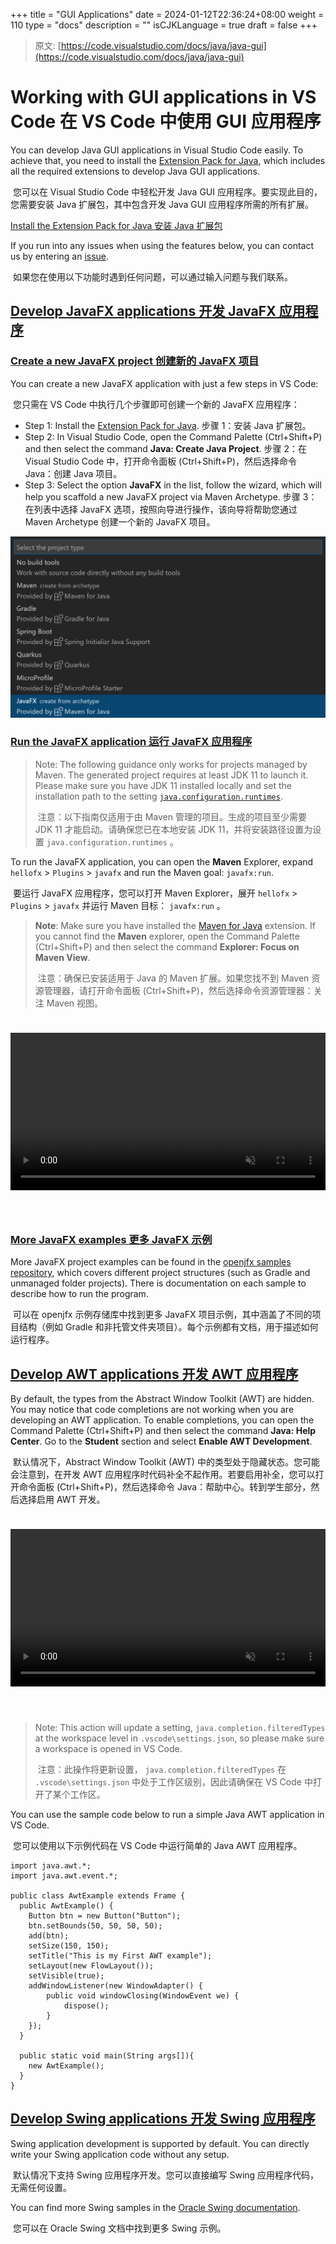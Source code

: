 +++
title = "GUI Applications"
date = 2024-01-12T22:36:24+08:00
weight = 110
type = "docs"
description = ""
isCJKLanguage = true
draft = false
+++

> 原文: [https://code.visualstudio.com/docs/java/java-gui](https://code.visualstudio.com/docs/java/java-gui)

# Working with GUI applications in VS Code 在 VS Code 中使用 GUI 应用程序



You can develop Java GUI applications in Visual Studio Code easily. To achieve that, you need to install the [Extension Pack for Java](https://marketplace.visualstudio.com/items?itemName=vscjava.vscode-java-pack), which includes all the required extensions to develop Java GUI applications.

​​​	您可以在 Visual Studio Code 中轻松开发 Java GUI 应用程序。要实现此目的，您需要安装 Java 扩展包，其中包含开发 Java GUI 应用程序所需的所有扩展。

[Install the Extension Pack for Java
安装 Java 扩展包](vscode:extension/vscjava.vscode-java-pack)

If you run into any issues when using the features below, you can contact us by entering an [issue](https://github.com/microsoft/vscode-java-pack/issues).

​​​	如果您在使用以下功能时遇到任何问题，可以通过输入问题与我们联系。

## [Develop JavaFX applications 开发 JavaFX 应用程序](https://code.visualstudio.com/docs/java/java-gui#_develop-javafx-applications)

### [Create a new JavaFX project 创建新的 JavaFX 项目](https://code.visualstudio.com/docs/java/java-gui#_create-a-new-javafx-project)

You can create a new JavaFX application with just a few steps in VS Code:

​​​	您只需在 VS Code 中执行几个步骤即可创建一个新的 JavaFX 应用程序：

- Step 1: Install the [Extension Pack for Java](https://marketplace.visualstudio.com/items?itemName=vscjava.vscode-java-pack).
  步骤 1：安装 Java 扩展包。
- Step 2: In Visual Studio Code, open the Command Palette (Ctrl+Shift+P) and then select the command **Java: Create Java Project**.
  步骤 2：在 Visual Studio Code 中，打开命令面板 (Ctrl+Shift+P)，然后选择命令 Java：创建 Java 项目。
- Step 3: Select the option **JavaFX** in the list, follow the wizard, which will help you scaffold a new JavaFX project via Maven Archetype.
  步骤 3：在列表中选择 JavaFX 选项，按照向导进行操作，该向导将帮助您通过 Maven Archetype 创建一个新的 JavaFX 项目。

![create JavaFX project](./GUIApplications_img/create-javafx.png)

### [Run the JavaFX application 运行 JavaFX 应用程序](https://code.visualstudio.com/docs/java/java-gui#_run-the-javafx-application)

> Note: The following guidance only works for projects managed by Maven. The generated project requires at least JDK 11 to launch it. Please make sure you have JDK 11 installed locally and set the installation path to the setting [`java.configuration.runtimes`](https://github.com/redhat-developer/vscode-java#project-jdks).
>
> ​​​	注意：以下指南仅适用于由 Maven 管理的项目。生成的项目至少需要 JDK 11 才能启动。请确保您已在本地安装 JDK 11，并将安装路径设置为设置 `java.configuration.runtimes` 。

To run the JavaFX application, you can open the **Maven** Explorer, expand `hellofx` > `Plugins` > `javafx` and run the Maven goal: `javafx:run`.

​​​	要运行 JavaFX 应用程序，您可以打开 Maven Explorer，展开 `hellofx` > `Plugins` > `javafx` 并运行 Maven 目标： `javafx:run` 。

> **Note**: Make sure you have installed the [Maven for Java](https://marketplace.visualstudio.com/items?itemName=vscjava.vscode-maven) extension. If you cannot find the **Maven** explorer, open the Command Palette (Ctrl+Shift+P) and then select the command **Explorer: Focus on Maven View**.
>
> ​​​	注意：确保已安装适用于 Java 的 Maven 扩展。如果您找不到 Maven 资源管理器，请打开命令面板 (Ctrl+Shift+P)，然后选择命令资源管理器：关注 Maven 视图。

<video autoplay="" loop="" muted="" playsinline="" controls="" title="Run JavaFX application" data-immersive-translate-walked="591205ba-d140-4838-96fd-58e72a1f3e10" style="box-sizing: border-box; font-family: &quot;Segoe UI&quot;, &quot;Helvetica Neue&quot;, Helvetica, Arial, sans-serif; display: inline-block; vertical-align: baseline; margin-top: 1.5rem; margin-bottom: 2.5rem; width: 616.662px; max-width: 100%; color: rgb(36, 36, 36); font-size: 16px; font-style: normal; font-variant-ligatures: normal; font-variant-caps: normal; font-weight: 400; letter-spacing: normal; orphans: 2; text-align: start; text-indent: 0px; text-transform: none; widows: 2; word-spacing: 0px; -webkit-text-stroke-width: 0px; white-space: normal; background-color: rgb(255, 255, 255); text-decoration-thickness: initial; text-decoration-style: initial; text-decoration-color: initial;"></video>



### [More JavaFX examples 更多 JavaFX 示例](https://code.visualstudio.com/docs/java/java-gui#_more-javafx-examples)

More JavaFX project examples can be found in the [openjfx samples repository](https://github.com/openjfx/samples/tree/master/IDE/VSCode), which covers different project structures (such as Gradle and unmanaged folder projects). There is documentation on each sample to describe how to run the program.

​​​	可以在 openjfx 示例存储库中找到更多 JavaFX 项目示例，其中涵盖了不同的项目结构（例如 Gradle 和非托管文件夹项目）。每个示例都有文档，用于描述如何运行程序。

## [Develop AWT applications 开发 AWT 应用程序](https://code.visualstudio.com/docs/java/java-gui#_develop-awt-applications)

By default, the types from the Abstract Window Toolkit (AWT) are hidden. You may notice that code completions are not working when you are developing an AWT application. To enable completions, you can open the Command Palette (Ctrl+Shift+P) and then select the command **Java: Help Center**. Go to the **Student** section and select **Enable AWT Development**.

​​​	默认情况下，Abstract Window Toolkit (AWT) 中的类型处于隐藏状态。您可能会注意到，在开发 AWT 应用程序时代码补全不起作用。若要启用补全，您可以打开命令面板 (Ctrl+Shift+P)，然后选择命令 Java：帮助中心。转到学生部分，然后选择启用 AWT 开发。

<video autoplay="" loop="" muted="" playsinline="" controls="" title="Develop AWT application" data-immersive-translate-walked="591205ba-d140-4838-96fd-58e72a1f3e10" style="box-sizing: border-box; font-family: &quot;Segoe UI&quot;, &quot;Helvetica Neue&quot;, Helvetica, Arial, sans-serif; display: inline-block; vertical-align: baseline; margin-top: 1.5rem; margin-bottom: 2.5rem; width: 616.662px; max-width: 100%; color: rgb(36, 36, 36); font-size: 16px; font-style: normal; font-variant-ligatures: normal; font-variant-caps: normal; font-weight: 400; letter-spacing: normal; orphans: 2; text-align: start; text-indent: 0px; text-transform: none; widows: 2; word-spacing: 0px; -webkit-text-stroke-width: 0px; white-space: normal; background-color: rgb(255, 255, 255); text-decoration-thickness: initial; text-decoration-style: initial; text-decoration-color: initial;"></video>



> Note: This action will update a setting, `java.completion.filteredTypes` at the workspace level in `.vscode\settings.json`, so please make sure a workspace is opened in VS Code.
>
> ​​​	注意：此操作将更新设置， `java.completion.filteredTypes` 在 `.vscode\settings.json` 中处于工作区级别，因此请确保在 VS Code 中打开了某个工作区。

You can use the sample code below to run a simple Java AWT application in VS Code.

​​​	您可以使用以下示例代码在 VS Code 中运行简单的 Java AWT 应用程序。

```
import java.awt.*;
import java.awt.event.*;

public class AwtExample extends Frame {
  public AwtExample() {
    Button btn = new Button("Button");
    btn.setBounds(50, 50, 50, 50);
    add(btn);
    setSize(150, 150);
    setTitle("This is my First AWT example");
    setLayout(new FlowLayout());
    setVisible(true);
    addWindowListener(new WindowAdapter() {
        public void windowClosing(WindowEvent we) {
            dispose();
        }
    });
  }

  public static void main(String args[]){
    new AwtExample();
  }
}
```

## [Develop Swing applications 开发 Swing 应用程序](https://code.visualstudio.com/docs/java/java-gui#_develop-swing-applications)

Swing application development is supported by default. You can directly write your Swing application code without any setup.

​​​	默认情况下支持 Swing 应用程序开发。您可以直接编写 Swing 应用程序代码，无需任何设置。

You can find more Swing samples in the [Oracle Swing documentation](https://docs.oracle.com/javase/tutorial/uiswing/examples/components/index.html).

​​​	您可以在 Oracle Swing 文档中找到更多 Swing 示例。
